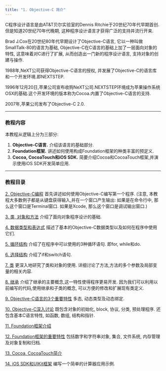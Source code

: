 ```yaml
---
title: "1. Objective-C 简介"
---
```


C程序设计语言是由AT&T贝尔实验室的Dennis Ritchie于20世纪70年代早期首创.但是知道20世纪70年代晚期, 这种程序设计语言才获得广泛的支持并流行开来.
    
Brad J.Cox在20世纪80年代早期设计了Objective-C语言, 它以一种叫做SmallTalk-80的语言为基础, Objective-C在C语言的基础上加了一层面向对象的特性, 这意味着对C进行了扩展, 从而创造出一门新的程序设计语言, 支持对象的创建与操作.
    
1988年,NeXT公司获得Objective-C语言的授权, 并发展了Objective-C的语言库和一个开发环境.即NEXTSTEP.
	
1996年12月20日,苹果公司宣布收购NeXT公司.NEXTSTEP环境成为苹果操作系统OSX的基础.这个开发环境的版本称为Cocoa.内置了Objective-C语言的支持.
	
2007年,苹果公司发布了Objective-C 2.0.
	
***

### 教程内容

本教程从逻辑上分为三部分:
	
1. **Objective-C语言.** 介绍该语言的基础部分.
2. **Foundation框架.** 讲述如何使用构成Foundation框架的种类丰富的预定义.
3. **Cocoa, CocoaTouch和iOS SDK.** 简要介绍Cocoa和CocoaTouch框架,并演示使用iOS SDK开发简单应用.
	
***

### 教程目录

[2. Objective-C编程](/) 
首先讲述如何使用Objective-C编写第一个程序. (注意, 本教程大多数例子都是从键盘获得输入,并在一个窗口产生输出: 如果是在命令行中, 那么这个窗口是Terminal窗口. 如果是Xcode, 那么这个窗口是调试输出窗口.)

[3. 类, 对象和方法](/)
介绍了面向对象程序设计的基础.

[4. 数据类型和表达式](/)
描述了基本的Objective-C数据类型以及如何在程序中使用它们.

[5. 循环结构](/)
介绍了在程序中可以使用的3种循环语句. 即for, while和do.

[6. 选择结构](/)
介绍了if和switch语句.

[7. 类](/)
更深入地研究了类和对象的使用. 详细讨论了方法,方法的多个参数及局部变量的相关内容.

[8. 继承](/)
介绍了继承的主要概念,这一特性使得程序更易开发. 因为我们可以利用以前编写的代码,使用继承和子类的概念, 可以方便的修改和扩展现有类定义.

[9. Objective-C语言的3个重要特性](/)
多态, 动态类型及动态绑定.

[10. Objective-C深入讨论](/)
既包含对象的初始化, block, 协议, 分类, 预处理程序. 还包含基本C语言特性, 如函数, 数组, 结构和指针.

[11. Foundation框架介绍](/)

[12. Foundation框架的重要特性](/)
包括数字和字符串对象, 集合, 文件系统, 内存管理及对象复制和归档.

[13. Cocoa, CocoaTouch简介](/)

[14. iOS SDK和UIKit框架](/)
编写一个简单的计算器应用示例.
